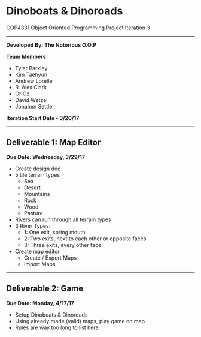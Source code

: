 # Dinoboats & Dinoroads

COP4331 Object Oriented Programming Project Iteration 3
***
__Developed By: The Notorious O.O.P__   

__Team Members__
* Tyler Barkley
* Kim Taehyun
* Andrew Lorelle
* R. Alex Clark
* Or Oz
* David Wetzel
* Jonahen Settle

__Iteration Start Date - 3/20/17__

***
## Deliverable 1: Map Editor

__Due Date: Wednesday, 3/29/17__

* Create design doc
* 5 tile terrain types
  * Sea
  * Desert
  * Mountains
  * Rock
  * Wood
  * Pasture
* Rivers can run through all terrain types
* 3 River Types:
  * 1: One exit, spring mouth
  * 2: Two exits, next to each other or opposite faces
  * 3: Three exits, every other face
* Create map editor
  * Create / Export Maps
  * Import Maps

***
## Deliverable 2: Game

__Due Date: Monday, 4/17/17__

 * Setup Dinoboats & Dinoroads
 * Using already made (valid) maps, play game on map
 * Rules are way too long to list here
